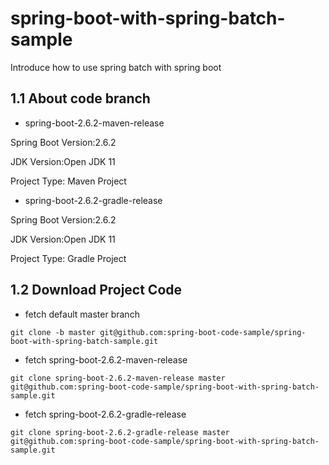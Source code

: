 # spring-boot-with-spring-batch-sample
Introduce how to use spring batch with spring boot
## 1.1 About code branch
- spring-boot-2.6.2-maven-release

Spring Boot Version:2.6.2

JDK Version:Open JDK 11

Project Type: Maven Project

- spring-boot-2.6.2-gradle-release

Spring Boot Version:2.6.2

JDK Version:Open JDK 11

Project Type: Gradle Project

## 1.2 Download Project Code

- fetch default master branch
```
git clone -b master git@github.com:spring-boot-code-sample/spring-boot-with-spring-batch-sample.git
```
- fetch spring-boot-2.6.2-maven-release
```
git clone spring-boot-2.6.2-maven-release master git@github.com:spring-boot-code-sample/spring-boot-with-spring-batch-sample.git
```
- fetch spring-boot-2.6.2-gradle-release
```
git clone spring-boot-2.6.2-gradle-release master git@github.com:spring-boot-code-sample/spring-boot-with-spring-batch-sample.git
```



